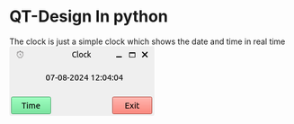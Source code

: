 # QT-Design In python

The clock is just a simple clock which shows the date and time in real time
![Alt text](clockResult.png)